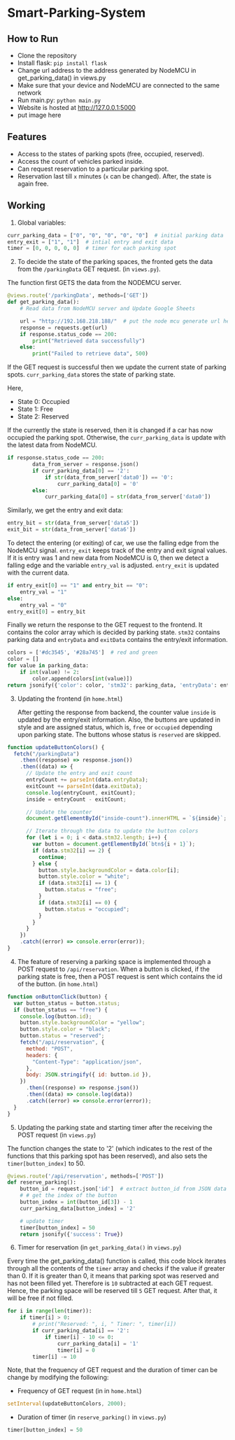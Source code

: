 # Smart-Parking-System

## How to Run

- Clone the repository
- Install flask: `pip install flask`
- Change url address to the address generated by NodeMCU in get_parking_data() in views.py
- Make sure that your device and NodeMCU are connected to the same network
- Run main.py: `python main.py `
- Website is hosted at http://127.0.0.1:5000
- put image here

## Features

- Access to the states of parking spots (free, occupied, reserved).
- Access the count of vehicles parked inside.
- Can request reservation to a particular parking spot.
- Reservation last till `x` minutes (`x` can be changed). After, the state is again free.

## Working

1. Global variables:

```python
curr_parking_data = ["0", "0", "0", "0", "0"]  # initial parking data
entry_exit = ["1", "1"]  # intial entry and exit data
timer = [0, 0, 0, 0, 0]  # timer for each parking spot
```

2. To decide the state of the parking spaces, the fronted gets the data from the `/parkingData` GET request. (in `views.py`).

The function first GETS the data from the NODEMCU server.

```python
@views.route('/parkingData', methods=['GET'])
def get_parking_data():
    # Read data from NodeMCU server and Update Google Sheets

    url = "http://192.168.218.188/"  # put the node mcu generate url here.
    response = requests.get(url)
    if response.status_code == 200:
        print("Retrieved data successfully")
    else:
        print("Failed to retrieve data", 500)
```

If the GET request is successful then we update the current state of parking spots. `curr_parking_data` stores the state of parking state.

Here,

- State 0: Occupied
- State 1: Free
- State 2: Reserved

If the currently the state is reserved, then it is changed if a car has now occupied the parking spot. Otherwise, the `curr_parking_data` is update with the latest data from NodeMCU.

```python
if response.status_code == 200:
        data_from_server = response.json()
        if curr_parking_data[0] == '2':
            if str(data_from_server['data0']) == '0':
                curr_parking_data[0] = '0'
        else:
            curr_parking_data[0] = str(data_from_server['data0'])
```

Similarly, we get the entry and exit data:

```python
entry_bit = str(data_from_server['data5'])
exit_bit = str(data_from_server['data6'])
```

To detect the entering (or exiting) of car, we use the falling edge from the NodeMCU signal. `entry_exit` keeps track of the entry and exit signal values. If it is entry was 1 and new data from NodeMCU is 0, then we detect a falling edge and the variable `entry_val` is adjusted. `entry_exit` is updated with the current data.

```python
if entry_exit[0] == "1" and entry_bit == "0":
    entry_val = "1"
else:
    entry_val = "0"
entry_exit[0] = entry_bit
```

Finally we return the response to the GET request to the frontend. It contains the color array which is decided by parking state. `stm32` contains parking data and `entryData` and `exitData` contains the entry/exit information.

```python
colors = ['#dc3545', '#28a745']  # red and green
color = []
for value in parking_data:
    if int(value) != 2:
        color.append(colors[int(value)])
return jsonify({'color': color, 'stm32': parking_data, 'entryData': entry_val, 'exitData': exit_val})
```

3. Updating the frontend (in `home.html`)

   After getting the response from backend, the counter value `inside` is updated by the entry/exit information. Also, the buttons are updated in style and are assigned status, which is, `free` or `occupied` depending upon parking state. The buttons whose status is `reserved` are skipped.

```javascript
function updateButtonColors() {
  fetch("/parkingData")
    .then((response) => response.json())
    .then((data) => {
      // Update the entry and exit count
      entryCount += parseInt(data.entryData);
      exitCount += parseInt(data.exitData);
      console.log(entryCount, exitCount);
      inside = entryCount - exitCount;

      // Update the counter
      document.getElementById("inside-count").innerHTML = `${inside}`;

      // Iterate through the data to update the button colors
      for (let i = 0; i < data.stm32.length; i++) {
        var button = document.getElementById(`btn${i + 1}`);
        if (data.stm32[i] == 2) {
          continue;
        } else {
          button.style.backgroundColor = data.color[i];
          button.style.color = "white";
          if (data.stm32[i] == 1) {
            button.status = "free";
          }
          if (data.stm32[i] == 0) {
            button.status = "occupied";
          }
        }
      }
    })
    .catch((error) => console.error(error));
}
```

4. The feature of reserving a parking space is implemented through a POST request to `/api/reservation`. When a button is clicked, if the parking state is free, then a POST request is sent which contains the id of the button. (in `home.html`)

```javascript
function onButtonClick(button) {
  var button_status = button.status;
  if (button_status == "free") {
    console.log(button.id);
    button.style.backgroundColor = "yellow";
    button.style.color = "black";
    button.status = "reserved";
    fetch("/api/reservation", {
      method: "POST",
      headers: {
        "Content-Type": "application/json",
      },
      body: JSON.stringify({ id: button.id }),
    })
      .then((response) => response.json())
      .then((data) => console.log(data))
      .catch((error) => console.error(error));
  }
}
```

5. Updating the parking state and starting timer after the receiving the POST request (in `views.py`)

The function changes the state to '2' (which indicates to the rest of the functions that this parking spot has been reserved), and also sets the `timer[button_index]` to 50.

```python
@views.route('/api/reservation', methods=['POST'])
def reserve_parking():
    button_id = request.json['id']  # extract button_id from JSON data
    # # get the index of the button
    button_index = int(button_id[3]) - 1
    curr_parking_data[button_index] = '2'

    # update timer
    timer[button_index] = 50
    return jsonify({'success': True})
```

6. Timer for reservation (in `get_parking_data()` in `views.py`)

Every time the get_parking_data() function is called, this code block iterates through all the contents of the `timer` array and checks if the value if greater than 0. If it is greater than 0, it means that parking spot was reserved and has not been filled yet. Therefore is `10` subtracted at each GET request. Hence, the parking space will be reserved till `5` GET request. After that, it will be free if not filled.

```python
for i in range(len(timer)):
    if timer[i] > 0:
        # print("Reserved: ", i, " Timer: ", timer[i])
        if curr_parking_data[i] == '2':
            if timer[i] - 10 <= 0:
                curr_parking_data[i] = '1'
                timer[i] = 0
        timer[i] -= 10
```

Note, that the frequency of GET request and the duration of timer can be change by modifying the following:

- Frequency of GET request (in <script></script> in `home.html`)

```javascript
setInterval(updateButtonColors, 2000);
```

- Duration of timer (in `reserve_parking()` in `views.py`)

```python
timer[button_index] = 50
```
